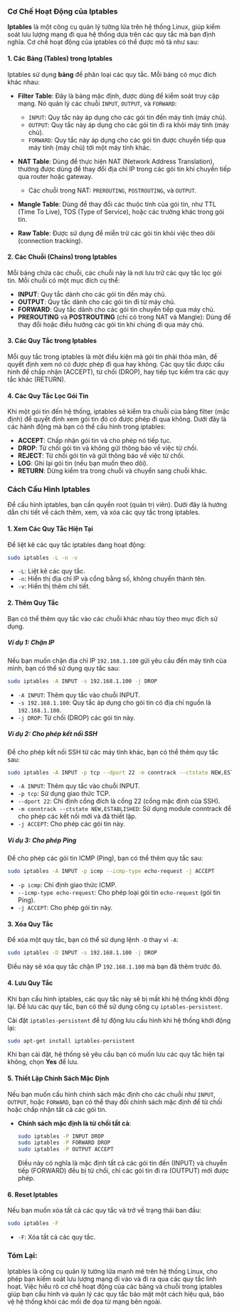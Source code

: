 ### Cơ Chế Hoạt Động của Iptables

**Iptables** là một công cụ quản lý tường lửa trên hệ thống Linux, giúp kiểm soát lưu lượng mạng đi qua hệ thống dựa trên các quy tắc mà bạn định nghĩa. Cơ chế hoạt động của iptables có thể được mô tả như sau:

#### **1. Các Bảng (Tables) trong Iptables**
Iptables sử dụng **bảng** để phân loại các quy tắc. Mỗi bảng có mục đích khác nhau:

- **Filter Table**: Đây là bảng mặc định, được dùng để kiểm soát truy cập mạng. Nó quản lý các chuỗi `INPUT`, `OUTPUT`, và `FORWARD`:
  - `INPUT`: Quy tắc này áp dụng cho các gói tin đến máy tính (máy chủ).
  - `OUTPUT`: Quy tắc này áp dụng cho các gói tin đi ra khỏi máy tính (máy chủ).
  - `FORWARD`: Quy tắc này áp dụng cho các gói tin được chuyển tiếp qua máy tính (máy chủ) tới một máy tính khác.
  
- **NAT Table**: Dùng để thực hiện NAT (Network Address Translation), thường được dùng để thay đổi địa chỉ IP trong các gói tin khi chuyển tiếp qua router hoặc gateway.
  - Các chuỗi trong NAT: `PREROUTING`, `POSTROUTING`, và `OUTPUT`.
  
- **Mangle Table**: Dùng để thay đổi các thuộc tính của gói tin, như TTL (Time To Live), TOS (Type of Service), hoặc các trường khác trong gói tin.

- **Raw Table**: Được sử dụng để miễn trừ các gói tin khỏi việc theo dõi (connection tracking).

#### **2. Các Chuỗi (Chains) trong Iptables**
Mỗi bảng chứa các chuỗi, các chuỗi này là nơi lưu trữ các quy tắc lọc gói tin. Mỗi chuỗi có một mục đích cụ thể:

- **INPUT**: Quy tắc dành cho các gói tin đến máy chủ.
- **OUTPUT**: Quy tắc dành cho các gói tin đi từ máy chủ.
- **FORWARD**: Quy tắc dành cho các gói tin chuyển tiếp qua máy chủ.
- **PREROUTING** và **POSTROUTING** (chỉ có trong NAT và Mangle): Dùng để thay đổi hoặc điều hướng các gói tin khi chúng đi qua máy chủ.

#### **3. Các Quy Tắc trong Iptables**
Mỗi quy tắc trong iptables là một điều kiện mà gói tin phải thỏa mãn, để quyết định xem nó có được phép đi qua hay không. Các quy tắc được cấu hình để chấp nhận (ACCEPT), từ chối (DROP), hay tiếp tục kiểm tra các quy tắc khác (RETURN).

#### **4. Các Quy Tắc Lọc Gói Tin**
Khi một gói tin đến hệ thống, iptables sẽ kiểm tra chuỗi của bảng filter (mặc định) để quyết định xem gói tin đó có được phép đi qua không. Dưới đây là các hành động mà bạn có thể cấu hình trong iptables:
- **ACCEPT**: Chấp nhận gói tin và cho phép nó tiếp tục.
- **DROP**: Từ chối gói tin và không gửi thông báo về việc từ chối.
- **REJECT**: Từ chối gói tin và gửi thông báo về việc từ chối.
- **LOG**: Ghi lại gói tin (nếu bạn muốn theo dõi).
- **RETURN**: Dừng kiểm tra trong chuỗi và chuyển sang chuỗi khác.

### Cách Cấu Hình Iptables

Để cấu hình iptables, bạn cần quyền root (quản trị viên). Dưới đây là hướng dẫn chi tiết về cách thêm, xem, và xóa các quy tắc trong iptables.

#### **1. Xem Các Quy Tắc Hiện Tại**
Để liệt kê các quy tắc iptables đang hoạt động:
```bash
sudo iptables -L -n -v
```
- `-L`: Liệt kê các quy tắc.
- `-n`: Hiển thị địa chỉ IP và cổng bằng số, không chuyển thành tên.
- `-v`: Hiển thị thêm chi tiết.

#### **2. Thêm Quy Tắc**
Bạn có thể thêm quy tắc vào các chuỗi khác nhau tùy theo mục đích sử dụng.

##### **Ví dụ 1: Chặn IP**
Nếu bạn muốn chặn địa chỉ IP `192.168.1.100` gửi yêu cầu đến máy tính của mình, bạn có thể sử dụng quy tắc sau:
```bash
sudo iptables -A INPUT -s 192.168.1.100 -j DROP
```
- `-A INPUT`: Thêm quy tắc vào chuỗi INPUT.
- `-s 192.168.1.100`: Quy tắc áp dụng cho gói tin có địa chỉ nguồn là `192.168.1.100`.
- `-j DROP`: Từ chối (DROP) các gói tin này.

##### **Ví dụ 2: Cho phép kết nối SSH**
Để cho phép kết nối SSH từ các máy tính khác, bạn có thể thêm quy tắc sau:
```bash
sudo iptables -A INPUT -p tcp --dport 22 -m conntrack --ctstate NEW,ESTABLISHED -j ACCEPT
```
- `-A INPUT`: Thêm quy tắc vào chuỗi INPUT.
- `-p tcp`: Sử dụng giao thức TCP.
- `--dport 22`: Chỉ định cổng đích là cổng 22 (cổng mặc định của SSH).
- `-m conntrack --ctstate NEW,ESTABLISHED`: Sử dụng module conntrack để cho phép các kết nối mới và đã thiết lập.
- `-j ACCEPT`: Cho phép các gói tin này.

##### **Ví dụ 3: Cho phép Ping**
Để cho phép các gói tin ICMP (Ping), bạn có thể thêm quy tắc sau:
```bash
sudo iptables -A INPUT -p icmp --icmp-type echo-request -j ACCEPT
```
- `-p icmp`: Chỉ định giao thức ICMP.
- `--icmp-type echo-request`: Cho phép loại gói tin `echo-request` (gói tin Ping).
- `-j ACCEPT`: Cho phép gói tin này.

#### **3. Xóa Quy Tắc**
Để xóa một quy tắc, bạn có thể sử dụng lệnh `-D` thay vì `-A`:
```bash
sudo iptables -D INPUT -s 192.168.1.100 -j DROP
```
Điều này sẽ xóa quy tắc chặn IP `192.168.1.100` mà bạn đã thêm trước đó.

#### **4. Lưu Quy Tắc**
Khi bạn cấu hình iptables, các quy tắc này sẽ bị mất khi hệ thống khởi động lại. Để lưu các quy tắc, bạn có thể sử dụng công cụ `iptables-persistent`.

Cài đặt `iptables-persistent` để tự động lưu cấu hình khi hệ thống khởi động lại:
```bash
sudo apt-get install iptables-persistent
```
Khi bạn cài đặt, hệ thống sẽ yêu cầu bạn có muốn lưu các quy tắc hiện tại không, chọn **Yes** để lưu.

#### **5. Thiết Lập Chính Sách Mặc Định**
Nếu bạn muốn cấu hình chính sách mặc định cho các chuỗi như `INPUT`, `OUTPUT`, hoặc `FORWARD`, bạn có thể thay đổi chính sách mặc định để từ chối hoặc chấp nhận tất cả các gói tin.

- **Chính sách mặc định là từ chối tất cả**:
  ```bash
  sudo iptables -P INPUT DROP
  sudo iptables -P FORWARD DROP
  sudo iptables -P OUTPUT ACCEPT
  ```

  Điều này có nghĩa là mặc định tất cả các gói tin đến (INPUT) và chuyển tiếp (FORWARD) đều bị từ chối, chỉ các gói tin đi ra (OUTPUT) mới được phép.

#### **6. Reset Iptables**
Nếu bạn muốn xóa tất cả các quy tắc và trở về trạng thái ban đầu:
```bash
sudo iptables -F
```
- `-F`: Xóa tất cả các quy tắc.

### Tóm Lại:
Iptables là công cụ quản lý tường lửa mạnh mẽ trên hệ thống Linux, cho phép bạn kiểm soát lưu lượng mạng đi vào và đi ra qua các quy tắc linh hoạt. Việc hiểu rõ cơ chế hoạt động của các bảng và chuỗi trong iptables giúp bạn cấu hình và quản lý các quy tắc bảo mật một cách hiệu quả, bảo vệ hệ thống khỏi các mối đe dọa từ mạng bên ngoài.

